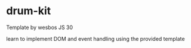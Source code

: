 # drum-kit

Template by wesbos JS 30

learn to implement DOM and event handling using the provided template